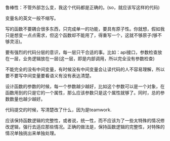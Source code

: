鲁棒性：不管外部怎么变，我这个代码都是正确的。(so，就应该写这样的代码)

变量名的英文一般不缩写。

写的函数不要耦合很多东西，只完成单一的功能，要具有原子性。你就想，假如我只是想变一点点需求，但这个函数却不能用了，得重写一个，这就不够原子(够不够灵活)。

要有强烈的代码分层的意识，每一层只干合适的事。比如：api接口，参数检查放在一层，业务逻辑放在一层(这一层，即是内部调用，所以完全没有参数检查)

不能完全的没有中间变量，有时候没有中间变量会让读代码的人不容易理解，所以要不要写中间变量要看语义有没有表达清楚。

设计函数的参数的时候，每一个参数越少越好，比如这个参数可以是一个对象，在函数用到的只是它的一个属性，那么应该参数只是这个属性就够了。同时，总的参数数量也越少越好。

代码提交的时候，写清楚改了什么，因为是teamwork.

应该保持函数逻辑的完整性，或者说，统一性，而不应该为了一些太特殊的情况修改逻辑，强行去适应那些情况。正确的做法是，保持函数逻辑的完整性，对特殊的情况单独挑出来单独处理。